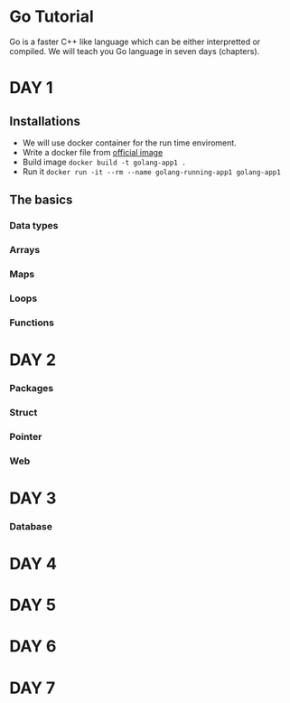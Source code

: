 Go Tutorial
==========

Go is a faster C++ like language which can be either interpretted or compiled.
We will teach you Go language in seven days (chapters).

# DAY 1 
## Installations
- We will use docker container for the run time enviroment.
- Write a docker file from [official image](https://hub.docker.com/_/golang)
- Build image `docker build -t golang-app1 .`
- Run it `docker run -it --rm --name golang-running-app1 golang-app1`

## The basics
### Data types
### Arrays
### Maps
### Loops
### Functions

# DAY 2
### Packages
### Struct
### Pointer
### Web

# DAY 3
### Database

# DAY 4
# DAY 5
# DAY 6
# DAY 7